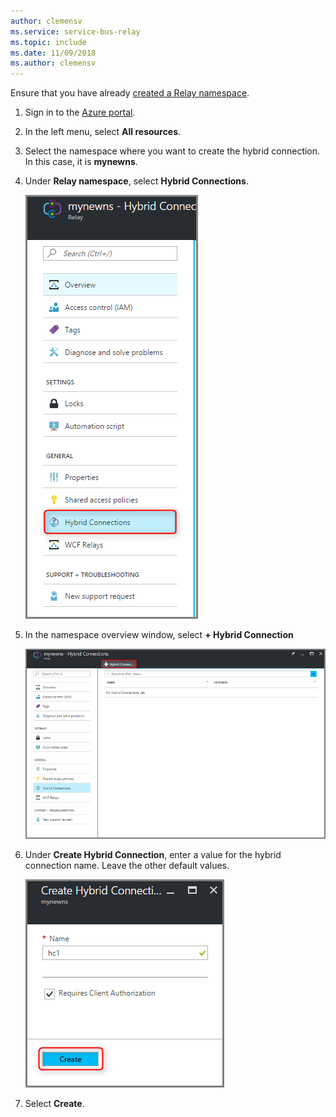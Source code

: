 ```yaml
---
author: clemensv
ms.service: service-bus-relay
ms.topic: include
ms.date: 11/09/2018
ms.author: clemensv
---
```

Ensure that you have already [created a Relay namespace][namespace-how-to].

1. Sign in to the [Azure portal](https://portal.azure.com).
2. In the left menu, select **All resources**.
3. Select the namespace where you want to create the hybrid connection. In this case, it is **mynewns**.  
4. Under **Relay namespace**, select **Hybrid Connections**.

    ![Create a hybrid connection](./media/relay-create-hybrid-connection-portal/create-hc-1.png)

5. In the namespace overview window, select **+ Hybrid Connection**
   
    ![Select the hybrid connection](./media/relay-create-hybrid-connection-portal/create-hc-2.png)
6. Under **Create Hybrid Connection**, enter a value for the hybrid connection name. Leave the other default values.
   
    ![Select New](./media/relay-create-hybrid-connection-portal/create-hc-3.png)
7. Select **Create**.

[namespace-how-to]: ../articles/azure-relay/relay-create-namespace-portal.md 
